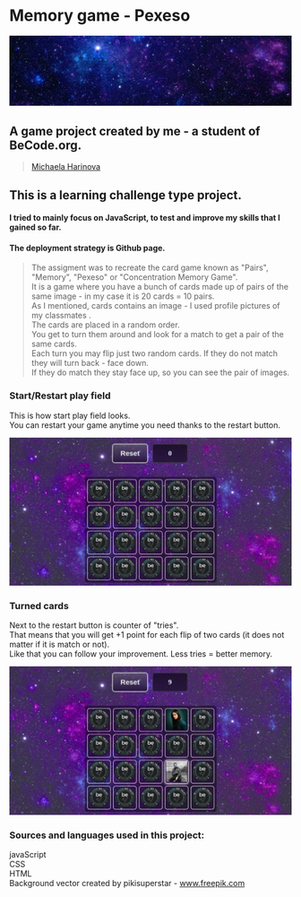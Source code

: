 # Memory game - Pexeso

![image of galaxy](img/stars.png)

## A game project created by me - a student of BeCode.org.

>[Michaela Harinova](https://github.com/mharin)


## This is a learning challenge type project.     
#### I tried to mainly focus on JavaScript, to test and improve my skills that I gained so far.
#### The deployment strategy is Github page.

> The assigment was to recreate the card game known as "Pairs", "Memory", "Pexeso" or "Concentration Memory Game".    
> It is a game where  you have a bunch of cards made up of pairs of the same image - in my case it is 20 cards = 10 pairs.  
> As I mentioned, cards contains an image - I used profile pictures of my classmates .  
> The cards are placed in a random order.   
> You get to turn them around and look for a match to get a pair of the same cards.     
> Each turn you may flip just two random cards. 
> If they do not match they will turn back - face down.     
> If they do match they stay face up, so you can see the pair of images.

### Start/Restart play field
This is how start play field looks.     
You can restart your game anytime you need thanks to the restart button.              

![Screenshot HOME page](img/scrShoot1.png)

### Turned cards
Next to the restart button is counter of "tries".   
That means that you will get +1 point for each flip of two cards (it does not matter if it is match or not).   
Like that you can follow your improvement. Less tries = better memory.      

![Screenshot ABOUT page](img/scrShoot2.png)

### Sources and languages used in this project:
javaScript  
CSS     
HTML    
Background vector created by pikisuperstar - www.freepik.com





